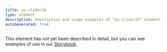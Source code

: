 ```yaml
---
title: nu-slider2d
type: element
description: Description and usage examples of "nu-slider2d" element.
autoGenerated: true
---
```


This element has not yet been described in detail, but you can see examples of use in our [Storybook](/storybook).
